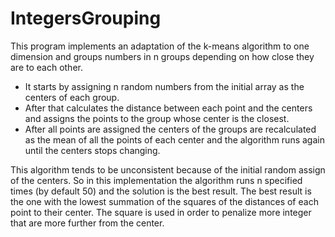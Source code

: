 # IntegersGrouping

This program implements an adaptation of the k-means algorithm to one dimension and groups numbers in n groups depending on how close they are to each other.
* It starts by assigning n random numbers from the initial array as the centers of each group.
* After that calculates the distance between each point and the centers and assigns the points to the group whose center is the closest.
* After all points are assigned the centers of the groups are recalculated as the mean of all the points of each center and the algorithm runs again until the centers stops changing.

This algorithm tends to be unconsistent because of the initial random assign of the centers. So in this implementation the algorithm runs n specified times (by default 50) and the solution is the best result. The best result is the one with the lowest summation of the squares of the distances of each point to their center. The square is used in order to penalize more integer that are more further from the center.
